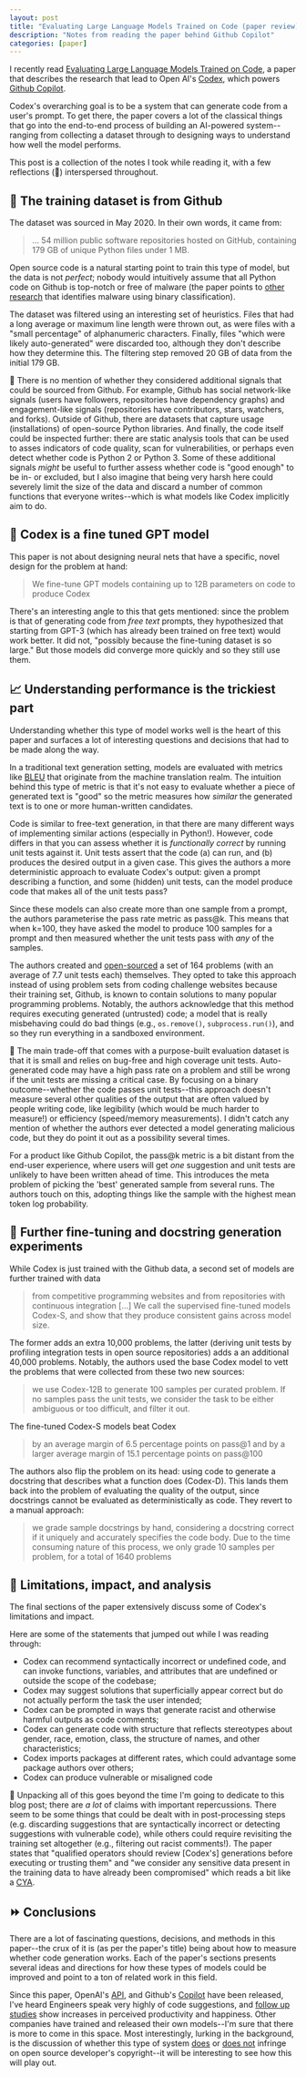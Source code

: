```yaml
---
layout: post
title: "Evaluating Large Language Models Trained on Code (paper review)"
description: "Notes from reading the paper behind Github Copilot"
categories: [paper]
---
```


I recently read [Evaluating Large Language Models Trained on Code](https://arxiv.org/pdf/2107.03374.pdf), a paper that describes the research that lead to Open AI's [Codex](https://openai.com/blog/openai-codex/), which powers [Github Copilot](https://github.com/features/copilot).

 Codex's overarching goal is to be a system that can generate code from a user's prompt. To get there, the paper covers a lot of the classical things that go into the end-to-end process of building an AI-powered system--ranging from collecting a dataset through to designing ways to understand how well the model performs.

This post is a collection of the notes I took while reading it, with a few reflections (💭) interspersed throughout.

## 📑 The training dataset is from Github

The dataset was sourced in May 2020. In their own words, it came from:

> ... 54 million public software repositories hosted on GitHub, containing 179 GB of unique Python files under 1 MB.

Open source code is a natural starting point to train this type of model, but the data is not _perfect_; nobody would intuitively assume that all Python code on Github is top-notch or free of malware (the paper points to [other research](https://www.usenix.org/conference/raid2020/presentation/omar) that identifies malware using binary classification).

The dataset was filtered using an interesting set of heuristics. Files that had a long average or maximum line length were thrown out, as were files with a "small percentage" of alphanumeric characters. Finally, files "which were likely auto-generated" were discarded too, although they don't describe how they determine this. The filtering step removed 20 GB of data from the initial 179 GB.

💭 There is no mention of whether they considered additional signals that could be sourced from Github. For example, Github has social network-like signals (users have followers, repositories have dependency graphs) and engagement-like signals (repositories have contributors, stars, watchers, and forks). Outside of Github, there are datasets that capture usage (installations) of open-source Python libraries. And finally, the code itself could be inspected further: there are static analysis tools that can be used to asses indicators of code quality, scan for vulnerabilities, or perhaps even detect whether code is Python 2 or Python 3. Some of these additional signals _might_ be useful to further assess whether code is "good enough" to be in- or excluded, but I also imagine that being very harsh here could severely limit the size of the data and discard a number of common functions that everyone writes--which is what models like Codex implicitly aim to do.  

## 🤖 Codex is a fine tuned GPT model

This paper is not about designing neural nets that have a specific, novel design for the problem at hand:

> We fine-tune GPT models containing up to 12B parameters on code to produce Codex

There's an interesting angle to this that gets mentioned: since the problem is that of generating code from _free text_ prompts, they hypothesized that starting from GPT-3 (which has already been trained on free text) would work better. It did not, "possibly because the fine-tuning dataset is so large." But those models did converge more quickly and so they still use them.

## 📈 Understanding performance is the trickiest part

Understanding whether this type of model works well is the heart of this paper and surfaces a lot of interesting questions and decisions that had to be made along the way. 

In a traditional text generation setting, models are evaluated with metrics like [BLEU](https://en.wikipedia.org/wiki/BLEU) that originate from the machine translation realm. The intuition behind this type of metric is that it's not easy to evaluate whether a piece of generated text is "good" so the metric measures how _similar_ the generated text is to one or more human-written candidates.

Code is similar to free-text generation, in that there are many different ways of implementing similar actions (especially in Python!). However, code differs in that you can assess whether it is _functionally correct_ by running unit tests against it. Unit tests assert that the code (a) can run, and (b) produces the desired output in a given case. This gives the authors a more deterministic approach to evaluate Codex's output: given a prompt describing a function, and some (hidden) unit tests, can the model produce code that makes all of the unit tests pass?

Since these models can also create more than one sample from a prompt, the authors parameterise the pass rate metric as pass@k. This means that when k=100, they have asked the model to produce 100 samples for a prompt and then measured whether the unit tests pass with _any_ of the samples.

The authors created and [open-sourced](https://github.com/openai/human-eval) a set of 164 problems (with an average of 7.7 unit tests each) themselves. They opted to take this approach instead of using problem sets from coding challenge websites because their training set, Github, is known to contain solutions to many popular programming problems. Notably, the authors acknowledge that this method requires executing generated (untrusted) code; a model that is really misbehaving could do bad things (e.g., `os.remove()`, `subprocess.run()`), and so they run everything in a sandboxed environment. 

💭 The main trade-off that comes with a purpose-built evaluation dataset is that it is small and relies on bug-free and high coverage unit tests. Auto-generated code may have a high pass rate on a problem and still be wrong if the unit tests are missing a critical case. By focusing on a binary outcome--whether the code passes unit tests--this approach doesn't measure several other qualities of the output that are often valued by people writing code, like legibility (which would be much harder to measure!) or efficiency (speed/memory measurements). I didn't catch any mention of whether the authors ever detected a model generating malicious code, but they do point it out as a possibility several times.

For a product like Github Copilot, the pass@k metric is a bit distant from the end-user experience, where users will get _one_ suggestion and unit tests are unlikely to have been written ahead of time. This introduces the meta problem of picking the 'best' generated sample from several runs. The authors touch on this, adopting things like the sample with the highest mean token log probability.

## 👀 Further fine-tuning and docstring generation experiments

While Codex is just trained with the Github data, a second set of models are further trained with data

> from competitive programming websites and from repositories with continuous integration [...] We call the supervised fine-tuned models Codex-S, and show that they produce consistent gains across model size.

The former adds an extra 10,000 problems, the latter (deriving unit tests by profiling integration tests in open source repositories) adds a an additional 40,000 problems. Notably, the authors used the base Codex model to vett the problems that were collected from these two new sources:

> we use Codex-12B to generate 100 samples per curated problem. If no samples pass the unit tests, we consider the task to be either ambiguous or too difficult, and filter it out.

The fine-tuned Codex-S models beat Codex

> by an average margin of 6.5 percentage points on pass@1 and by a larger average margin of 15.1 percentage points on pass@100

The authors also flip the problem on its head: using code to generate a docstring that describes what a function does (Codex-D). This lands them back into the problem of evaluating the quality of the output, since docstrings cannot be evaluated as deterministically as code. They revert to a manual approach:

> we grade sample docstrings by hand, considering a docstring correct if it uniquely and accurately specifies the code body. Due to the time consuming nature of this process, we only grade 10 samples per problem, for a total of 1640 problems

## 🚨 Limitations, impact, and analysis

The final sections of the paper extensively discuss some of Codex's limitations and impact.

Here are some of the statements that jumped out while I was reading through:
* Codex can recommend syntactically incorrect or undefined code, and can invoke functions, variables, and attributes that are undefined or outside the scope of the codebase;
* Codex may suggest solutions that superficially appear correct but do not actually perform the task the user intended;
* Codex can be prompted in ways that generate racist and otherwise harmful outputs as code comments;
* Codex can generate code with structure that reflects stereotypes about gender, race, emotion, class, the structure of names, and other characteristics;
* Codex imports packages at different rates, which could advantage some package authors over others;
* Codex can produce vulnerable or misaligned code

💭 Unpacking all of this goes beyond the time I'm going to dedicate to this blog post; there are _a lot_ of claims with important repercussions. There seem to be some things that could be dealt with in post-processing steps (e.g. discarding suggestions that are syntactically incorrect or detecting suggestions with vulnerable code), while others could require revisiting the training set altogether (e.g., filtering out racist comments!). The paper states that "qualified operators should review [Codex's] generations before executing or trusting them" and "we consider any sensitive data present in the training data to have already been compromised" which reads a bit like a [CYA](https://en.wikipedia.org/wiki/Cover_your_ass).

## ⏩ Conclusions

There are a lot of fascinating questions, decisions, and methods in this paper--the crux of it is (as per the paper's title) being about how to measure whether code generation works. Each of the paper's sections presents several ideas and directions for how these types of models could be improved and point to a ton of related work in this field.

Since this paper, OpenAI's [API](https://openai.com/blog/openai-codex/), and Github's [Copilot](https://github.com/features/copilot) have been released, I've heard Engineers speak very highly of code suggestions, and [follow up studies](https://github.blog/2022-09-07-research-quantifying-github-copilots-impact-on-developer-productivity-and-happiness/) show increases in perceived productivity and happiness. Other companies have trained and released their own models--I'm sure that there is more to come in this space. Most interestingly, lurking in the background, is the discussion of whether this type of system [does](https://githubcopilotinvestigation.com/) or [does not](https://felixreda.eu/2021/07/github-copilot-is-not-infringing-your-copyright) infringe on open source developer's copyright--it will be interesting to see how this will play out.

